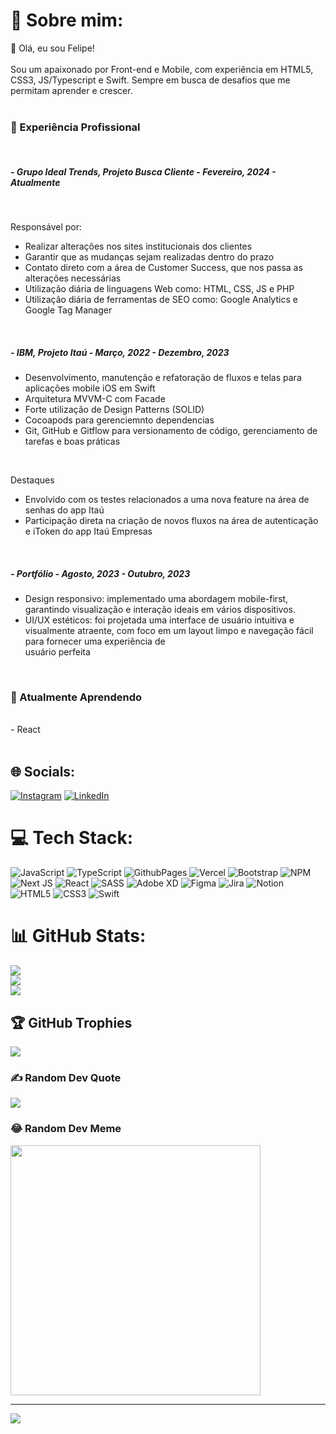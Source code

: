 # 💫 Sobre mim:
👋 Olá, eu sou Felipe!<br><br>Sou um apaixonado por Front-end e Mobile, com experiência em HTML5, CSS3, JS/Typescript e Swift. Sempre em busca de desafios que me permitam aprender e crescer.<br><br>
<h3>💼 Experiência Profissional</h3><br>

<h5> - Grupo Ideal Trends, Projeto Busca Cliente - Fevereiro, 2024 - Atualmente</h5>
<br>
<p>Responsável por:</p>
<ul>
  <li>Realizar alterações nos sites institucionais dos clientes</li>
  <li>Garantir que as mudanças sejam realizadas dentro do prazo</li>
  <li>Contato direto com a área de Customer Success, que nos passa as alterações necessárias</li>
  <li>Utilização diária de linguagens Web como: HTML, CSS, JS e PHP</li>
  <li>Utilização diária de ferramentas de SEO como: Google Analytics e Google Tag Manager</li>
</ul>
<br>

<h5> - IBM, Projeto Itaú - Março, 2022 - Dezembro, 2023</h5>
<ul>
  <li>Desenvolvimento, manutenção e refatoração de fluxos e telas para aplicações mobile iOS em Swift</li>
  <li>Arquitetura MVVM-C com Facade</li>
  <li>Forte utilização de Design Patterns (SOLID)</li>
  <li>Cocoapods para gerenciemnto dependencias</li>
  <li>Git, GitHub e Gitflow para versionamento de código, gerenciamento de tarefas e boas práticas</li>
</ul>

<br>
<p>Destaques</p>
<ul>
  <li>Envolvido com os testes relacionados a uma nova feature na área de senhas do app Itaú </li>
  <li>Participação direta na criação de novos fluxos na área de autenticação e iToken do app Itaú Empresas </li>
</ul>
<br>

<h5> - Portfólio - Agosto, 2023 - Outubro, 2023</h5>
<ul>
  <li>Design responsivo: implementado uma abordagem mobile-first, garantindo visualização e interação ideais em vários dispositivos.</li>
  <li>UI/UX estéticos: foi projetada uma interface de usuário intuitiva e visualmente atraente, com foco em um layout limpo e navegação fácil para fornecer uma experiência de<br>usuário perfeita</li>
</ul>
<br>
<h3>🌱 Atualmente Aprendendo</h3>
<br>- React <br><br>


## 🌐 Socials:
[![Instagram](https://img.shields.io/badge/Instagram-%23E4405F.svg?logo=Instagram&logoColor=white)](https://instagram.com/felipefrizzovg) [![LinkedIn](https://img.shields.io/badge/LinkedIn-%230077B5.svg?logo=linkedin&logoColor=white)](https://linkedin.com/in/felipe-frizzo)

# 💻 Tech Stack:
![JavaScript](https://img.shields.io/badge/javascript-%23323330.svg?style=for-the-badge&logo=javascript&logoColor=%23F7DF1E) ![TypeScript](https://img.shields.io/badge/typescript-%23007ACC.svg?style=for-the-badge&logo=typescript&logoColor=white) ![GithubPages](https://img.shields.io/badge/github%20pages-121013?style=for-the-badge&logo=github&logoColor=white) ![Vercel](https://img.shields.io/badge/vercel-%23000000.svg?style=for-the-badge&logo=vercel&logoColor=white) ![Bootstrap](https://img.shields.io/badge/bootstrap-%238511FA.svg?style=for-the-badge&logo=bootstrap&logoColor=white) ![NPM](https://img.shields.io/badge/NPM-%23CB3837.svg?style=for-the-badge&logo=npm&logoColor=white) ![Next JS](https://img.shields.io/badge/Next-black?style=for-the-badge&logo=next.js&logoColor=white) ![React](https://img.shields.io/badge/react-%2320232a.svg?style=for-the-badge&logo=react&logoColor=%2361DAFB) ![SASS](https://img.shields.io/badge/SASS-hotpink.svg?style=for-the-badge&logo=SASS&logoColor=white) ![Adobe XD](https://img.shields.io/badge/Adobe%20XD-470137?style=for-the-badge&logo=Adobe%20XD&logoColor=#FF61F6) ![Figma](https://img.shields.io/badge/figma-%23F24E1E.svg?style=for-the-badge&logo=figma&logoColor=white) ![Jira](https://img.shields.io/badge/jira-%230A0FFF.svg?style=for-the-badge&logo=jira&logoColor=white) ![Notion](https://img.shields.io/badge/Notion-%23000000.svg?style=for-the-badge&logo=notion&logoColor=white) ![HTML5](https://img.shields.io/badge/html5-%23E34F26.svg?style=for-the-badge&logo=html5&logoColor=white) ![CSS3](https://img.shields.io/badge/css3-%231572B6.svg?style=for-the-badge&logo=css3&logoColor=white) ![Swift](https://img.shields.io/badge/swift-F54A2A?style=for-the-badge&logo=swift&logoColor=white)

# 📊 GitHub Stats:
![](https://github-readme-stats.vercel.app/api?username=felipefrizzovg&theme=dracula&hide_border=true&include_all_commits=false&count_private=false)<br/>
![](https://github-readme-streak-stats.herokuapp.com/?user=felipefrizzovg&theme=dracula&hide_border=true)<br/>
![](https://github-readme-stats.vercel.app/api/top-langs/?username=felipefrizzovg&theme=dracula&hide_border=true&include_all_commits=false&count_private=false&layout=compact)

## 🏆 GitHub Trophies
![](https://github-profile-trophy.vercel.app/?username=felipefrizzovg&theme=discord&no-frame=true&no-bg=false&margin-w=4)

### ✍️ Random Dev Quote
![](https://quotes-github-readme.vercel.app/api?type=horizontal&theme=radical)

### 😂 Random Dev Meme
<img src='https://randommeme-five.vercel.app/' style="height: 400px;"/>

---
[![](https://visitcount.itsvg.in/api?id=felipefrizzovg&icon=2&color=6)](https://visitcount.itsvg.in)

<!-- Proudly created with GPRM ( https://gprm.itsvg.in ) -->

